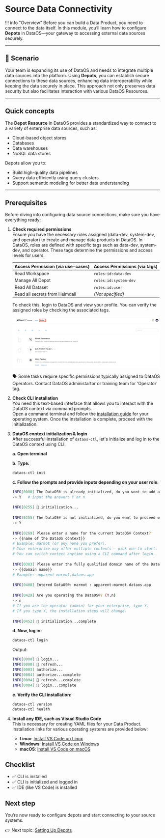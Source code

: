 
# Source Data Connectivity

!!! info "Overview"
    Before you can build a Data Product, you need to connect to the data itself. In this module, you’ll learn how to configure **Depots** in DataOS—your gateway to accessing external data sources securely.

---

## 📘 Scenario

Your team is expanding its use of DataOS and needs to integrate multiple data sources into the platform. Using **Depots**, you can establish secure connections to these data sources, enhancing data interoperability while keeping the data securely in place. This approach not only preserves data security but also facilitates interaction with various DataOS Resources.

---

## Quick concepts 

The **Depot Resource** in DataOS provides a standardized way to connect to a variety of enterprise data sources, such as:

- Cloud-based object stores
- Databases
- Data warehouses
- NoSQL data stores

Depots allow you to:

- Build high-quality data pipelines  
- Query data efficiently using query clusters  
- Support semantic modeling for better data understanding

---

## Prerequisites

Before diving into configuring data source connections, make sure you have everything ready:

1. **Check required permissions**  
   Ensure you have the necessary roles assigned (data-dev, system-dev, and operator) to create and manage data products in DataOS. In DataOS, roles are defined with specific tags such as data-dev, system-dev, and operator. These tags determine the permissions and access levels for users.

      | **Access Permission (via use-cases)** | **Access Permissions (via tags)** |
      |--------------------------------------|-----------------------------------|
      | Read Workspace                       | `roles:id:data-dev`               |
      | Manage All Depot                     | `roles:id:system-dev`             |
      | Read All Dataset                     | `roles:id:user`                   |
      | Read all secrets from Heimdall       | *(Not specified)*                 |
   
      To check this, login to DataOS and view your profile. You can verify the assigned roles by checking the associated tags.
      
      ![image](/learn/dp_foundations1_learn_track/data_source_connectivity/profile_on_dataos_home.png)
      <aside class="callout"> 
      🗣️ Some tasks require specific permissions typically assigned to DataOS Operators. Contact DataOS administartor or training team for 'Operator' tag.
      </aside>

2. **Check CLI installation**  
   You need this text-based interface that allows you to interact with the DataOS context via command prompts.  
   Open a command terminal and follow the [installation guide](/interfaces/cli/installation/) for your operating system. Once the installation is complete, proceed with the initialization.

3. **DataOS context initialization & login**  
   After successful installation of `dataos-ctl`, let's initialize and log in to the DataOS context using CLI.

     **a. Open terminal**

     **b. Type:**
     ```bash
     dataos-ctl init
     ```

     **c. Follow the prompts and provide inputs depending on your user role:**
     ```bash
     INFO[0000] The DataOS® is already initialized, do you want to add a new context? (Y,n)  
     -> Y   # input the answer: Y or n

     INFO[0255] 🚀 initialization...

     INFO[0255] The DataOS® is not initialized, do you want to proceed with initialization? (Y,n)  
     -> Y

     INFO[0269] Please enter a name for the current DataOS® Context?  
     -> {{name of the DataOS context}}
     # Example: marmot (or any name you prefer).
     # Your enterprise may offer multiple contexts — pick one to start.
     # You can switch context anytime using a CLI command after login.

     INFO[0383] Please enter the fully qualified domain name of the DataOS® instance?  
     -> {{domain name}} 
     # Example: apparent-marmot.dataos.app

     INFO[0408] Entered DataOS®: marmot : apparent-marmot.dataos.app 

     INFO[0429] Are you operating the DataOS®? (Y,n)         
     -> n  
     # If you are the operator (admin) for your enterprise, type Y.
     # If you type Y, the installation steps will change.

     INFO[0452] 🚀 initialization...complete
     ```

     **d. Now, log in:**
     ```bash
     dataos-ctl login
     ```

     Output:
     ```bash
     INFO[0000] 🔑 login...                                   
     INFO[0000] 🔑 refresh...                                 
     INFO[0003] authorize...                                 
     INFO[0004] authorize...complete                         
     INFO[0004] 🔑 refresh...complete                         
     INFO[0004] 🔑 login...complete 
     ```

     **e. Verify the CLI installation:**
     ```bash
     dataos-ctl version
     dataos-ctl health
     ```

4. **Install any IDE, such as Visual Studio Code**  
   This is necessary for creating YAML files for your Data Product. Installation links for various operating systems are provided below:

    - **Linux**: [Install VS Code on Linux](https://code.visualstudio.com/docs/setup/linux)  
    - **Windows**: [Install VS Code on Windows](https://code.visualstudio.com/docs/setup/windows)  
    - **macOS**: [Install VS Code on macOS](https://code.visualstudio.com/docs/setup/mac)

## Checklist

- ✅  CLI is installed 
- ✅  CLI is initialized and logged in
- ✅  IDE (like VS Code) is installed
 

## Next step
You’re now ready to configure depots and start connecting to your source systems.

👉 Next topic: [Setting Up Depots](/learn/dp_foundations1_learn_track/data_source_connectivity/setting_up_depots/)
